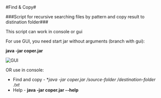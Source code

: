 #Find & Copy#

###Script for recursive searching files by pattern and copy result to distination folder###

This script can work in console or gui

For use GUI, you need start jar without arguments (branch with gui):

**java -jar coper.jar**

![GUI](http://cs630524.vk.me/v630524713/10bbb/oYOEF4ndljk.jpg)

OR use in console: 

 * Find and copy - **java -jar coper.jar /source-folder /destination-folder *.txt**
 * Help - **java -jar coper.jar --help**
